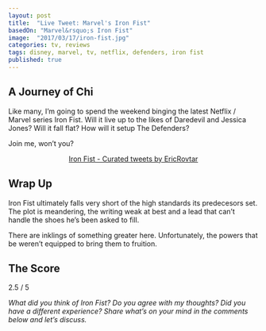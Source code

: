 ```yaml
---
layout: post
title:  "Live Tweet: Marvel's Iron Fist"
basedOn: "Marvel&rsquo;s Iron Fist"
image:  "2017/03/17/iron-fist.jpg"
categories: tv, reviews
tags: disney, marvel, tv, netflix, defenders, iron fist
published: true
---
```


## A Journey of Chi

Like many, I&rsquo;m going to spend the weekend binging the latest Netflix / Marvel series Iron Fist. Will it live up to the likes of Daredevil and Jessica Jones? Will it fall flat? How will it setup The Defenders?

Join me, won&rsquo;t you?

<div style="text-align: center">
    <a class="twitter-timeline" data-width="500" href="https://twitter.com/EricRovtar/timelines/842770401549869056">Iron Fist - Curated tweets by EricRovtar</a> 
    <script async src="//platform.twitter.com/widgets.js" charset="utf-8"></script>
</div>

## Wrap Up
Iron Fist ultimately falls very short of the high standards its predecesors set. The plot is meandering, the writing weak at best and a lead that can&rsquo;t handle the shoes he&rsquo;s been asked to fill.

There are inklings of something greater here. Unfortunately, the powers that be weren&rsquo;t equipped to bring them to fruition.

## The Score
<span class="h1">2.5</span> / 5

<i>What did you think of Iron Fist? Do you agree with my thoughts? Did you have a different experience? Share what&rsquo;s on your mind in the comments below and let&rsquo;s discuss.</i>